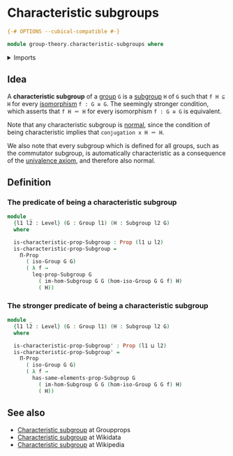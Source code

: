# Characteristic subgroups

```agda
{-# OPTIONS --cubical-compatible #-}

module group-theory.characteristic-subgroups where
```

<details><summary>Imports</summary>

```agda
open import foundation.propositions
open import foundation.universe-levels

open import group-theory.groups
open import group-theory.images-of-group-homomorphisms
open import group-theory.isomorphisms-groups
open import group-theory.subgroups
```

</details>

## Idea

A **characteristic subgroup** of a [group](group-theory.groups.md) `G` is a
[subgroup](group-theory.subgroups.md) `H` of `G` such that `f H ⊆ H` for every
[isomorphism](group-theory.isomorphisms-groups.md) `f : G ≅ G`. The seemingly
stronger condition, which asserts that `f H ＝ H` for every isomorphism
`f : G ≅ G` is equivalent.

Note that any characteristic subgroup is
[normal](group-theory.normal-subgroups.md), since the condition of being
characteristic implies that `conjugation x H ＝ H`.

We also note that every subgroup which is defined for all groups, such as the
commutator subgroup, is automatically characteristic as a consequence of the
[univalence axiom](foundation.univalence.md), and therefore also normal.

## Definition

### The predicate of being a characteristic subgroup

```agda
module _
  {l1 l2 : Level} (G : Group l1) (H : Subgroup l2 G)
  where

  is-characteristic-prop-Subgroup : Prop (l1 ⊔ l2)
  is-characteristic-prop-Subgroup =
    Π-Prop
      ( iso-Group G G)
      ( λ f →
        leq-prop-Subgroup G
          ( im-hom-Subgroup G G (hom-iso-Group G G f) H)
          ( H))
```

### The stronger predicate of being a characteristic subgroup

```agda
module _
  {l1 l2 : Level} (G : Group l1) (H : Subgroup l2 G)
  where

  is-characteristic-prop-Subgroup' : Prop (l1 ⊔ l2)
  is-characteristic-prop-Subgroup' =
    Π-Prop
      ( iso-Group G G)
      ( λ f →
        has-same-elements-prop-Subgroup G
          ( im-hom-Subgroup G G (hom-iso-Group G G f) H)
          ( H))
```

## See also

- [Characteristic subgroup](https://groupprops.subwiki.org/wiki/Characteristic_subgroup)
  at Groupprops
- [Characteristic subgroup](https://www.wikidata.org/entity/Q747027) at Wikidata
- [Characteristic subgroup](https://en.wikipedia.org/wiki/Characteristic_subgroup)
  at Wikipedia
